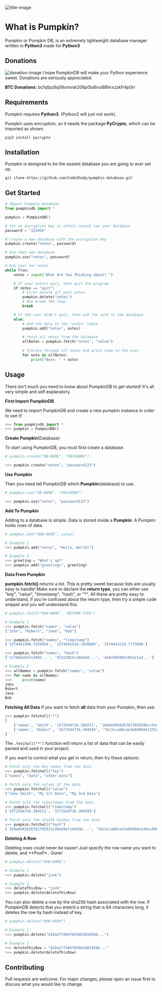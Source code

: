 
![title-image](https://i.imgur.com/lQ3xHv6.png)

# What is Pumpkin?
Pumpkin or Pumpkin DB, is an extremely lightweight database manager written in **Python3** made for **Python3**

## Donations
![donation-image](https://media.giphy.com/media/FbyqoWvEHmV9K/giphy.gif)
I hope PumpkinDB will make your Python experience sweet. Donations are seriously appreciated.

**BTC Donations:** bc1qfpz9q09xmvsk206p0ts6nul88hrxzzkfr4p0rr

## Requirements
Pumpkin requires **Python3**. (Python2 will just not work).

Pumpkin uses encryption, so it needs the package **PyCrypto**, which can be imported as shown.
```shell
pip3 install pycrypto
```

## Installation

Pumpkin is designed to be the easiest database you are going to ever set up.

```shell
git clone https://github.com/CodeShady/pumpkin-database.git
```

## Get Started

```python
# Import Pumpkin Database
from pumpkindb import *

pumpkin = PumpkinDB()

# Set an encryption key so others cannot see your database
password = "123456"

# Create a new database with the encryption key
pumpkin.create("notes", password)

# Use that new database
pumpkin.use("notes", password)

# Ask user for notes
while True:
	notes = input("What Are You Thinking About? ")

	# If user enters quit, then quit the program
	if notes == "quit":
		# First delete all past notes
		pumpkin.delete("notes")
		# Now break the loop
		break

	# If the user didn't quit, then add the note to the database
	else:
		# Add the data to the "notes" table
		pumpkin.add("notes", notes)

		# Fetch all notes from the database
		allNotes = pumpkin.fetch("notes", "value")
		
		# Iterate through all notes and print them to the user
		for note in allNotes:
			print("Note: " + note)

```

## Usage

There isn't much you need to know about PumpkinDB to get started! It's all very simple and self explanatory.

**First Import PumpkinDB**

We need to import PumpkinDB and create a new pumpkin instance in order to use it!
```python
>>> from pumpkindb import *
>>> pumpkin = PumpkinDB()
```

**Create Pumpkin**(Database)

To start using PumpkinDB, you must first create a database.
```python
# pumpkin.create("DB-NAME", "PASSWORD")

>>> pumpkin.create("notes", "password123")
```

**Use Pumpkin**

Then you need tell PumpkinDB which **Pumpkin**(database) to use. 
```python
# pumpkin.use("DB-NAME", "PASSWORD")

>>> pumpkin.use("notes", "password123") 
```

**Add To Pumpkin**

Adding to a database is simple. Data is stored inside a **Pumpkin**. A Pumpkin holds rows of data.
```python
# pumpkin.add("ROW-NAME", value)

# Example 1
>>> pumpkin.add("notes", "Hello, World!")

# Example 2
>>> greeting = "What's up?"
>>> pumpkin.add("greetings", greeting)
```

**Data From Pumpkin**

**pumpkin.fetch()** returns a list. This is pretty sweet because lists are usually easy to handle! Make sure to declare the **return type**, you can ether use "key", "value", "timestamp", "hash", or "*". All these are pretty easy to understand, if you're confused about the return type, then try a simple code snippet and you will understand this.
```python
# pumpkin.fetch("ROW-NAME", "RETURN-TYPE")

# Example 1
>>> pumpkin.fetch("names", "value")
["John", "Robert", "Jane", "Bob"]

>>> pumpkin.fetch("names", "timestamp")
['1574441508.7555654', '1574441514.1020808', '1574441519.7773669']

>>> pumpkin.fetch("names", "hash")
['2c708e2b57c4985...', '55222814c26b4dd...', '4e6fb950b5c05a21a3...']

# Example 2
>>> allNames = pumpkin.fetch("names", "value")
>>> for name in allNames:
>>>		print(name)
John
Robert
Jane
Bob
```

**Fetching All Data**
If you want to fetch **all** data from your Pumpkin, then use: 
```python
>>> pumpkin.fetchall("*")
[
	['names', 'Smith', '1572544716.304211', '16de64826267617659286cc544a4a49ac8825a5965879e20c684591e678317bc'],
	['names', 'Robert', '1572544716.304939', '7dc3cca60cee3e0d9b0e1155a39d7d78ff1748fb85c9bc3525cc192cd62c82b1']
]
```
The ```.fetchall("*")``` function will return a list of data that can be easily parsed and used in your project.

If you want to control what you get in return, then try these options:
```python
# Fetch only the Key names from the data
>>> pumpkin.fetchall("key")
["names", "data", "other-data"]
```

```python
# Fetch only the values of the data
>>> pumpkin.fetchall("value")
["John Smith", "My 1st Data", "My 2nd Data"]
```
```python
# Fetch only the timestamps from the data
>>> pumpkin.fetchall("timestamp")
['1572544716.304211', '1572544716.304939']
```
```python
# Fetch only the sha256 hashes from the data
>>> pumpkin.fetchall("hash")
['16de6482626761765923id9e20efim92de...', '7dc3cca60cee3e0d9b0e149ac88678317bc...']
```

**Deleting A Row**


Deleting rows could never be easier! Just specify the row name you want to delete, and **Poof!*.. Gone!
```python
# pumpkin.delete("ROW-NAME")

# Example 1
>>> pumpkin.delete("junk")

# Example 2
>>> deleteThisRow = "junk"
>>> pumpkin.delete(deleteThisRow)
```

You can also delete a row by the sha256 hash associated with the row. If PumpkinDB detects that you enterd a string that is 64 characters long, it deletes the row by hash instead of key.
```python
# pumpkin.delete("ROW-HASH")

# Example 1
>>> pumpkin.delete("d18a27f466f659d2d010566...")

# Example 2
>>> deleteThisRow = "d18a27f466f659d2d010566..."
>>> pumpkin.delete(deleteThisRow)
```

## Contributing
Pull requests are welcome. For major changes, please open an issue first to discuss what you would like to change.
